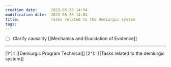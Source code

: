 ```yaml
---
creation date:		2023-06-28 14:04
modification date:	2023-06-28 14:04
title: 				Tasks related to the demiurgic system
tags:
---
```

- [ ] Clarify causality [[Mechanics and Elucidation of Evidence]]

---
[1^]:: [[Demiurgic Program Technical]]
[2^]:: [[Tasks related to the demiurgic system]] 
